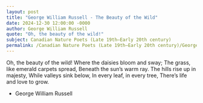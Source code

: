 ```yaml
---
layout: post
title: "George William Russell - The Beauty of the Wild"
date: 2024-12-30 12:00:00 -0000
author: George William Russell
quote: "Oh, the beauty of the wild!"
subject: Canadian Nature Poets (Late 19th–Early 20th century)
permalink: /Canadian Nature Poets (Late 19th–Early 20th century)/George William Russell/George William Russell - The Beauty of the Wild
---
```


Oh, the beauty of the wild!
Where the daisies bloom and sway;
The grass, like emerald carpets spread,
Beneath the sun’s warm ray.
The hills rise up in majesty,
While valleys sink below,
In every leaf, in every tree,
There’s life and love to grow.


- George William Russell
